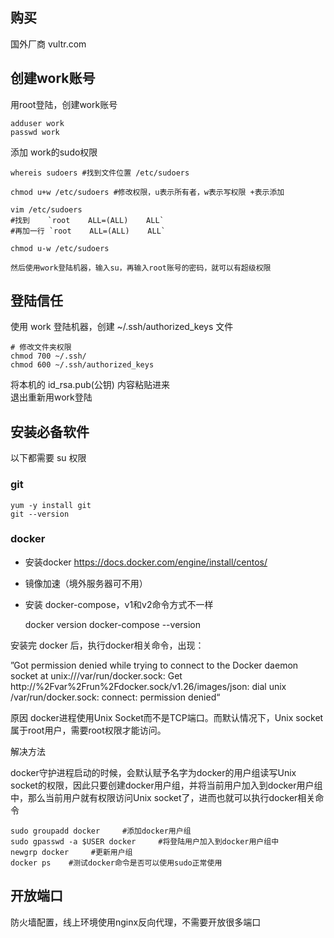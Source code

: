 ## 购买
国外厂商 vultr.com

## 创建work账号
用root登陆，创建work账号

    adduser work
    passwd work

添加 work的sudo权限

    whereis sudoers #找到文件位置 /etc/sudoers

    chmod u+w /etc/sudoers #修改权限，u表示所有者，w表示写权限 +表示添加

    vim /etc/sudoers
    #找到    `root    ALL=(ALL)    ALL`
    #再加一行 `root    ALL=(ALL)    ALL`

    chmod u-w /etc/sudoers

    然后使用work登陆机器，输入su，再输入root账号的密码，就可以有超级权限

## 登陆信任
使用 work 登陆机器，创建 ~/.ssh/authorized_keys 文件

    # 修改文件夹权限
    chmod 700 ~/.ssh/
    chmod 600 ~/.ssh/authorized_keys

将本机的 id_rsa.pub(公钥) 内容粘贴进来  
退出重新用work登陆
    

## 安装必备软件
以下都需要 su 权限 

### git
    yum -y install git 
    git --version

### docker
- 安装docker https://docs.docker.com/engine/install/centos/
- 镜像加速（境外服务器可不用）
- 安装 docker-compose，v1和v2命令方式不一样

    docker version
    docker-compose --version

安装完 docker 后，执行docker相关命令，出现：

”Got permission denied while trying to connect to the Docker daemon socket at unix:///var/run/docker.sock: Get http://%2Fvar%2Frun%2Fdocker.sock/v1.26/images/json: dial unix /var/run/docker.sock: connect: permission denied“

原因
docker进程使用Unix Socket而不是TCP端口。而默认情况下，Unix socket属于root用户，需要root权限才能访问。

解决方法

docker守护进程启动的时候，会默认赋予名字为docker的用户组读写Unix socket的权限，因此只要创建docker用户组，并将当前用户加入到docker用户组中，那么当前用户就有权限访问Unix socket了，进而也就可以执行docker相关命令

    sudo groupadd docker     #添加docker用户组
    sudo gpasswd -a $USER docker     #将登陆用户加入到docker用户组中
    newgrp docker     #更新用户组
    docker ps    #测试docker命令是否可以使用sudo正常使用

## 开放端口
防火墙配置，线上环境使用nginx反向代理，不需要开放很多端口


    




